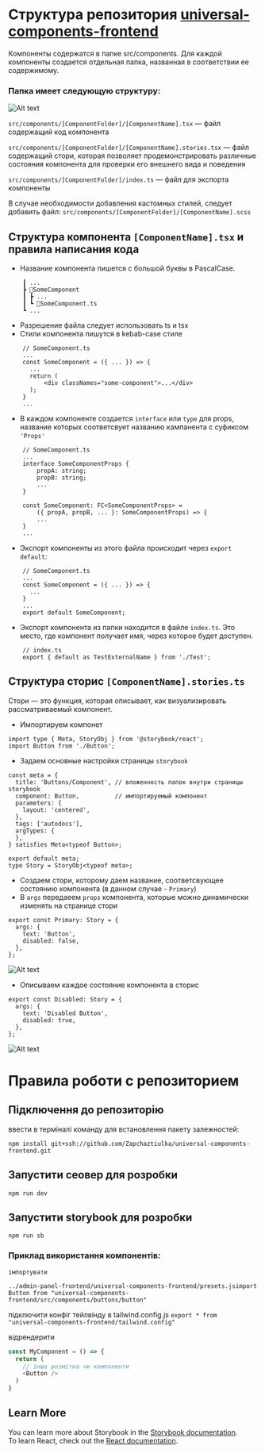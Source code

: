 # Структура репозитория [universal-components-frontend](https://github.com/Zapchaztiulka/universal-components-frontend)

Компоненты содержатся в папке src/components. Для каждой компоненты создается отдельная папка, названная в соответствии ее содержимому. 

### Папка имеет следующую структуру:

![Alt text](<.storybook/asset/foulder structure.png>)

`src/components/[ComponentFolder]/[ComponentName].tsx` — файл содержащий код компонента

`src/components/[ComponentFolder]/[ComponentName].stories.tsx` — файл содержащий стори,  которая позволяет продемонстрировать различные 
состояния компонента для проверки его внешнего вида и поведения

`src/components/[ComponentFolder]/index.ts` — файл для экспорта компоненты

В случае необходимости добавления кастомных стилей, следует добавить файл:
`src/components/[ComponentFolder]/[ComponentName].scss`

## Структура компонента `[ComponentName].tsx` и правила написания кода

- Название компонента пишется с большой буквы в PascalCase.
```
    ┃ ...
    ┣ 📂SomeComponent
    ┃ ┣ ...
    ┃ ┗ 📜SomeComponent.ts
    ┗ ...
```
- Разрешение файла следует использовать ts и tsx
- Стили компонента пишутся в kebab-case стиле

```
    // SomeComponent.ts
    ...
    const SomeComponent = ({ ... }) => {
      ...
      return (
          <div classNames="some-component">...</div>
      );
    }
    ...
```
- В каждом компоненте создается `interface` или `type` для props, название которых соответсвует названию кампанента с суфиксом `'Props'`
```
    // SomeComponent.ts
    ...
    interface SomeComponentProps {
        propA: string;
        propB: string;
        ...
    }
    
    const SomeComponent: FC<SomeComponentProps> = 
        ({ propA, propB, ... }: SomeComponentProps) => {
        ...
    }
    ...
```
- Экспорт компоненты из этого файла происходит через `export default`:
```
    // SomeComponent.ts
    ...
    const SomeComponent = ({ ... }) => {
      ...
    }
    ...
    export default SomeComponent; 
```
- Экспорт компонента из папки находится в файле `index.ts`. Это место, где компонент получает имя, через которое будет доступен.
```
    // index.ts
    export { default as TestExternalName } from './Test';
```

## Структура сторис `[ComponentName].stories.ts`
 Стори — это функция, которая описывает, как визуализировать рассматриваемый компонент.

- Импортируем компонет

```
import type { Meta, StoryObj } from '@storybook/react';
import Button from './Button';
```
- Задаем основные настройки страницы `storybook`
```
const meta = {
  title: 'Buttons/Component', // вложенность папок внутри страницы storybook
  component: Button,          // импортируемый компонент
  parameters: {
    layout: 'centered',
  },
  tags: ['autodocs'],
  argTypes: {
  },
} satisfies Meta<typeof Button>;

export default meta;
type Story = StoryObj<typeof meta>;
```
- Создаем стори, которому даем название, соответсвующее состоянию компонента (в данном случае - `Primary`)
- В `args` передаеем `props` компонента, которые можно динамически изменять на странице стори

```
export const Primary: Story = {
  args: {
    text: 'Button',
    disabled: false,
  },
};
```
![Alt text](.storybook/asset/Button.png)
- Описываем каждое состояние компонента в сторис
```
export const Disabled: Story = {
  args: {
    text: 'Disabled Button',
    disabled: true,
  },
};
```
![Alt text](.storybook/asset/DisButton.png)

# Правила роботи с репозиторием
 ## Підключення до репозиторію
 ввести в терміналі команду для встановлення пакету залежностей:
 ```
 npm install git+ssh://github.com/Zapchaztiulka/universal-components-frontend.git
 ```
 ## Запустити сеовер для розробки
```
npm run dev
``` 
 ## Запустити storybook для розробки
```
npm run sb
``` 

 ### Приклад використання компонентів:

 `імпортувати`
 ```
 ../admin-panel-frontend/universal-components-frontend/presets.jsimport Button from "universal-components-frontend/src/components/buttons/button"
 ```
 підключити конфіг тейлвінду
 в tailwind.config.js
  ```export * from "universal-components-frontend/tailwind.config"```

  відрендерити
  ```javascript
const MyComponent = () => {
    return (
      // інша розмітка чи компоненти
      <Button />
    )
}
```



## Learn More

You can learn more about Storybook in the [Storybook documentation](https://storybook.js.org/docs/react/get-started/introduction).  
To learn React, check out the [React documentation](https://reactjs.org/).